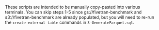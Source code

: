 These scripts are intended to be manually copy-pasted into various terminals.
You can skip steps 1-5 since gs://fivetran-benchmark and s3://fivetran-benchmark are already populated,
but you will need to re-run the `create external table` commands in `3-GenerateParquet.sql`.